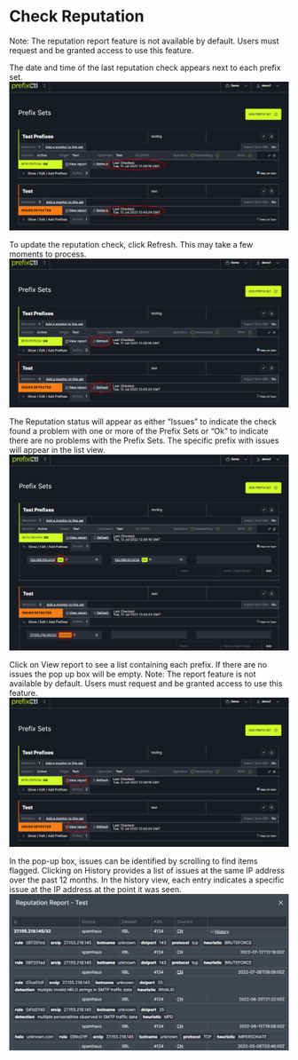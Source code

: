 # Check Reputation

Note: The reputation report feature is not available by default. Users must request and be granted access to use this feature.

The date and time of the last reputation check appears next to each prefix set.
   ![](img/datetime.png)


To update the reputation check, click Refresh. This may take a few moments to process.
   ![](img/refresh.png)


The Reputation status will appear as either “Issues” to indicate the check found a problem with one or more of the Prefix Sets or “Ok” to indicate there are no problems with the Prefix Sets. The specific prefix with issues will appear in the list view.
   ![](img/issuesok.png)


Click on View report to see a list containing each prefix. If there are no issues the pop up box will be empty. Note: The report feature is not available by default. Users must request and be granted access to use this feature.
   ![](img/viewreport.png)


In the pop-up box, issues can be identified by scrolling to find items flagged. Clicking on History provides a list of issues at the same IP address over the past 12 months. In the history view, each entry indicates a specific issue at the IP address at the point it was seen. 
   ![](img/report.png)
